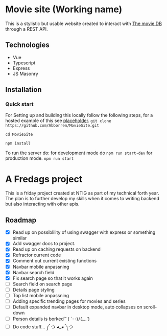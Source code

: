 # Movie site (Working name)
This is a stylistic but usable website created to interact with [The movie DB](https://www.themoviedb.org/) through a REST API.

## Technologies
* Vue
* Typescript
* Express
* JS Masonry
## Installation

### Quick start
For Setting up and building this locally follow the following steps, for a hosted example of this see [placeholder](example.com).
``
git clone https://github.com/Abborren/MovieSite.git
``

``
cd MovieSite
``

``
npm install
``

To run the server do:
for development mode do
``npm run start-dev`` 
for production mode.
``npm run start``


# A Fredags project
This is a friday project created at NTIG as part of my technical forth year.
The plan is to further develop my skills when it comes to writing backend but also interacting with other apis.

## Roadmap

- [X] Read up on possiblility of using swagger with express or something similar
- [X] Add swagger docs to project.
- [X] Read up on caching requests on backend
- [X] Refractor current code
- [X] Comment out current existing functions
- [X] Navbar mobile anpassning
- [X] Navbar search field
- [X] Fix search page so that it works again
- [ ] Search field on search page
- [ ] Details page styling
- [ ] Top list mobile anpassning
- [ ] Adding specific trending pages for movies and series
- [ ] Default expanded navbar in desktop mode, auto collapses on scroll-down
- [ ] Person details is borked™ ( ´･･)ﾉ(._.`)
- [ ] Do code stuff... ༼ つ ◕_◕ ༽つ